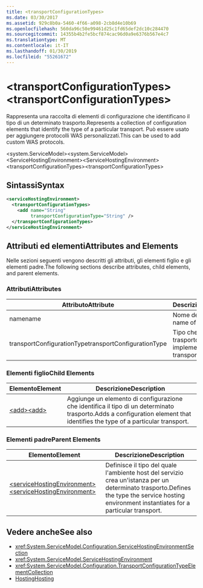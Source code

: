 ```yaml
---
title: <transportConfigurationTypes>
ms.date: 03/30/2017
ms.assetid: 929c8b0a-5460-4f66-a098-2cb8d4e10b69
ms.openlocfilehash: 560da96c50e99461d25c1fd65def2dc10c284470
ms.sourcegitcommit: 14355b4b2fe5bcf874cac96d0a9e6376b567e4c7
ms.translationtype: MT
ms.contentlocale: it-IT
ms.lasthandoff: 01/30/2019
ms.locfileid: "55261672"
---
```

# <a name="transportconfigurationtypes"></a><span data-ttu-id="15975-101">\<transportConfigurationTypes></span><span class="sxs-lookup"><span data-stu-id="15975-101">\<transportConfigurationTypes></span></span>
<span data-ttu-id="15975-102">Rappresenta una raccolta di elementi di configurazione che identificano il tipo di un determinato trasporto.</span><span class="sxs-lookup"><span data-stu-id="15975-102">Represents a collection of configuration elements that identify the type of a particular transport.</span></span> <span data-ttu-id="15975-103">Può essere usato per aggiungere protocolli WAS personalizzati.</span><span class="sxs-lookup"><span data-stu-id="15975-103">This can be used to add custom WAS protocols.</span></span>  
  
 <span data-ttu-id="15975-104">\<system.ServiceModel></span><span class="sxs-lookup"><span data-stu-id="15975-104">\<system.ServiceModel></span></span>  
<span data-ttu-id="15975-105">\<ServiceHostingEnvironment></span><span class="sxs-lookup"><span data-stu-id="15975-105">\<ServiceHostingEnvironment></span></span>  
<span data-ttu-id="15975-106">\<transportConfigurationTypes></span><span class="sxs-lookup"><span data-stu-id="15975-106">\<transportConfigurationTypes></span></span>  
  
## <a name="syntax"></a><span data-ttu-id="15975-107">Sintassi</span><span class="sxs-lookup"><span data-stu-id="15975-107">Syntax</span></span>  
  
```xml  
<serviceHostingEnvironment>
  <transportConfigurationTypes>
    <add name="String"
         transportConfigurationType="String" />
  </transportConfigurationTypes>
</serviceHostingEnvironment>
```  
  
## <a name="attributes-and-elements"></a><span data-ttu-id="15975-108">Attributi ed elementi</span><span class="sxs-lookup"><span data-stu-id="15975-108">Attributes and Elements</span></span>  
 <span data-ttu-id="15975-109">Nelle sezioni seguenti vengono descritti gli attributi, gli elementi figlio e gli elementi padre.</span><span class="sxs-lookup"><span data-stu-id="15975-109">The following sections describe attributes, child elements, and parent elements.</span></span>  
  
### <a name="attributes"></a><span data-ttu-id="15975-110">Attributi</span><span class="sxs-lookup"><span data-stu-id="15975-110">Attributes</span></span>  
  
|<span data-ttu-id="15975-111">Attributo</span><span class="sxs-lookup"><span data-stu-id="15975-111">Attribute</span></span>|<span data-ttu-id="15975-112">Descrizione</span><span class="sxs-lookup"><span data-stu-id="15975-112">Description</span></span>|  
|---------------|-----------------|  
|<span data-ttu-id="15975-113">name</span><span class="sxs-lookup"><span data-stu-id="15975-113">name</span></span>|<span data-ttu-id="15975-114">Nome del trasporto.</span><span class="sxs-lookup"><span data-stu-id="15975-114">The name of the transport</span></span>|  
|<span data-ttu-id="15975-115">transportConfigurationType</span><span class="sxs-lookup"><span data-stu-id="15975-115">transportConfigurationType</span></span>|<span data-ttu-id="15975-116">Tipo che implementa il trasporto.</span><span class="sxs-lookup"><span data-stu-id="15975-116">The type that implements the transport</span></span>|  
  
### <a name="child-elements"></a><span data-ttu-id="15975-117">Elementi figlio</span><span class="sxs-lookup"><span data-stu-id="15975-117">Child Elements</span></span>  
  
|<span data-ttu-id="15975-118">Elemento</span><span class="sxs-lookup"><span data-stu-id="15975-118">Element</span></span>|<span data-ttu-id="15975-119">Descrizione</span><span class="sxs-lookup"><span data-stu-id="15975-119">Description</span></span>|  
|-------------|-----------------|  
|[<span data-ttu-id="15975-120">\<add></span><span class="sxs-lookup"><span data-stu-id="15975-120">\<add></span></span>](../../../../../docs/framework/configure-apps/file-schema/wcf/add-of-transportconfigurationtype.md)|<span data-ttu-id="15975-121">Aggiunge un elemento di configurazione che identifica il tipo di un determinato trasporto.</span><span class="sxs-lookup"><span data-stu-id="15975-121">Adds a configuration element that identifies the type of a particular transport.</span></span>|  
  
### <a name="parent-elements"></a><span data-ttu-id="15975-122">Elementi padre</span><span class="sxs-lookup"><span data-stu-id="15975-122">Parent Elements</span></span>  
  
|<span data-ttu-id="15975-123">Elemento</span><span class="sxs-lookup"><span data-stu-id="15975-123">Element</span></span>|<span data-ttu-id="15975-124">Descrizione</span><span class="sxs-lookup"><span data-stu-id="15975-124">Description</span></span>|  
|-------------|-----------------|  
|[<span data-ttu-id="15975-125">\<serviceHostingEnvironment></span><span class="sxs-lookup"><span data-stu-id="15975-125">\<serviceHostingEnvironment></span></span>](../../../../../docs/framework/configure-apps/file-schema/wcf/servicehostingenvironment.md)|<span data-ttu-id="15975-126">Definisce il tipo del quale l'ambiente host del servizio crea un'istanza per un determinato trasporto.</span><span class="sxs-lookup"><span data-stu-id="15975-126">Defines the type the service hosting environment instantiates for a particular transport.</span></span>|  
  
## <a name="see-also"></a><span data-ttu-id="15975-127">Vedere anche</span><span class="sxs-lookup"><span data-stu-id="15975-127">See also</span></span>
- <xref:System.ServiceModel.Configuration.ServiceHostingEnvironmentSection>
- <xref:System.ServiceModel.ServiceHostingEnvironment>
- <xref:System.ServiceModel.Configuration.TransportConfigurationTypeElementCollection>
- [<span data-ttu-id="15975-128">Hosting</span><span class="sxs-lookup"><span data-stu-id="15975-128">Hosting</span></span>](../../../../../docs/framework/wcf/feature-details/hosting.md)
